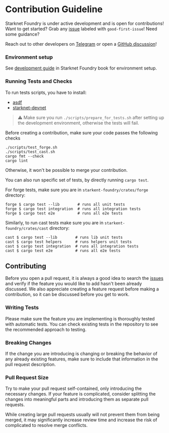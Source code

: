 # Contribution Guideline

Starknet Foundry is under active development and is open for contributions!
Want to get started?
Grab any [issue](https://github.com/foundry-rs/starknet-foundry/issues) labeled with `good-first-issue`!
Need some guidance?

Reach out to other developers on [Telegram](https://t.me/+d8ULaPxeRqlhMDNk) or open
a [GitHub discussion](https://github.com/foundry-rs/starknet-foundry/discussions)!

### Environment setup

See [development guide](https://foundry-rs.github.io/starknet-foundry/development/environment-setup.html) in Starknet
Foundry book for environment setup.

### Running Tests and Checks

To run tests scripts, you have to install:

- [asdf](https://asdf-vm.com/guide/getting-started.html)
- [starknet-devnet](https://0xspaceshard.github.io/starknet-devnet/docs/intro)

> ⚠️ Make sure you run `./scripts/prepare_for_tests.sh` after setting up the development environment, otherwise the
> tests will fail.

Before creating a contribution, make sure your code passes the following checks

```shell
./scripts/test_forge.sh
./scripts/test_cast.sh
cargo fmt --check
cargo lint
```

Otherwise, it won't be possible to merge your contribution.

You can also run specific set of tests, by directly running `cargo test`.

For forge tests, make sure you are in `starkent-foundry/crates/forge` directory:
```shell
forge $ cargo test --lib        # runs all unit tests
forge $ cargo test integration  # runs all integration tests
forge $ cargo test e2e          # runs all e2e tests
```

Similarly, to run cast tests make sure you are in `starkent-foundry/crates/cast` directory:
```shell
cast $ cargo test --lib        # runs lib unit tests
cast $ cargo test helpers      # runs helpers unit tests
cast $ cargo test integration  # runs all integration tests
cast $ cargo test e2e          # runs all e2e tests
```

## Contributing

Before you open a pull request, it is always a good idea to search
the [issues](https://github.com/foundry-rs/starknet-foundry/issues) and verify if the feature you would like
to add hasn't been already discussed.
We also appreciate creating a feature request before making a contribution, so it can be discussed before you get to
work.

### Writing Tests

Please make sure the feature you are implementing is thoroughly tested with automatic tests.
You can check existing tests in the repository to see the recommended approach to testing.

### Breaking Changes

If the change you are introducing is changing or breaking the behavior of any already existing features, make sure to
include that information in the pull request description.

### Pull Request Size

Try to make your pull request self-contained, only introducing the necessary changes.
If your feature is complicated,
consider splitting the changes into meaningful parts and introducing them as separate pull requests.

While creating large pull requests usually will not prevent them from being merged, it may significantly increase review
time and increase the risk of complicated to resolve merge conflicts.

